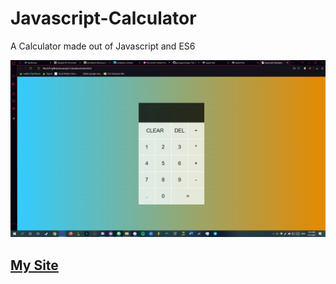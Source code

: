 # Javascript-Calculator
A Calculator made out of Javascript and ES6


![website](website.png)

## [My Site](https://vaporjawn.github.io/)
